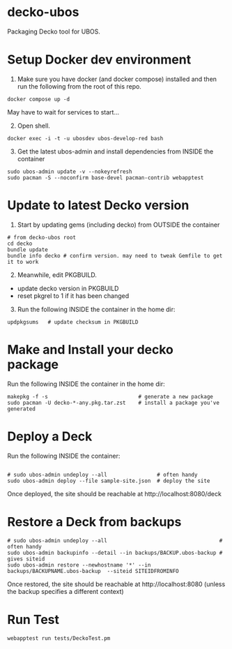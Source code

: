 # decko-ubos

Packaging Decko tool for UBOS.

# Setup Docker dev environment

1. Make sure you have docker (and docker compose) installed and then run the following from the root of this repo.

```
docker compose up -d
```

May have to wait for services to start...

2. Open shell.

```   
docker exec -i -t -u ubosdev ubos-develop-red bash
```

3. Get the latest ubos-admin and install dependencies from INSIDE the container
```
sudo ubos-admin update -v --nokeyrefresh
sudo pacman -S --noconfirm base-devel pacman-contrib webapptest
```

# Update to latest Decko version

1. Start by updating gems (including decko) from OUTSIDE the container

```
# from decko-ubos root
cd decko
bundle update
bundle info decko # confirm version. may need to tweak Gemfile to get it to work
```

2. Meanwhile, edit PKGBUILD.

- update decko version in PKGBUILD
- reset pkgrel to 1 if it has been changed

3. Run the following INSIDE the container in the home dir:

```
updpkgsums   # update checksum in PKGBUILD
```

# Make and Install your decko package

Run the following INSIDE the container in the home dir:

```
makepkg -f -s                             # generate a new package
sudo pacman -U decko-*-any.pkg.tar.zst    # install a package you've generated
```


# Deploy a Deck

Run the following INSIDE the container:

```

# sudo ubos-admin undeploy --all                # often handy
sudo ubos-admin deploy --file sample-site.json  # deploy the site
```

Once deployed, the site should be reachable at http://localhost:8080/deck


# Restore a Deck from backups

```
# sudo ubos-admin undeploy --all                                    # often handy
sudo ubos-admin backupinfo --detail --in backups/BACKUP.ubos-backup # gives siteid
sudo ubos-admin restore --newhostname '*' --in backups/BACKUPNAME.ubos-backup  --siteid SITEIDFROMINFO
```

Once restored, the site should be reachable at http://localhost:8080  (unless the 
backup specifies a different context)


# Run Test

```
webapptest run tests/DeckoTest.pm

```